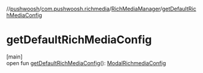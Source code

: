 //[pushwoosh](../../../index.md)/[com.pushwoosh.richmedia](../index.md)/[RichMediaManager](index.md)/[getDefaultRichMediaConfig](get-default-rich-media-config.md)

# getDefaultRichMediaConfig

[main]\
open fun [getDefaultRichMediaConfig](get-default-rich-media-config.md)(): [ModalRichmediaConfig](../../com.pushwoosh.inapp.view.config/-modal-richmedia-config/index.md)
